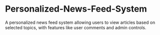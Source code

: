 # Personalized-News-Feed-System
A personalized news feed system allowing users to view articles based on selected topics, with features like user comments and admin controls.
